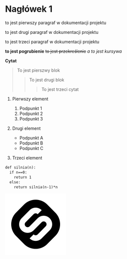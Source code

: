 # Nagłówek 1
to jest pierwszy paragraf w dokumentacji projektu </br>

to jest drugi paragraf w dokumentacji projektu </br>

to jest trzeci paragraf w dokumentacji projektu </br>

**to jest pogrubienie**
~~to jest przekreślenie~~
*a to jest kursywa*

**Cytat**
>To jest pierszwy blok
>> To jest drugi blok
>>>To jest trzeci cytat



1. Pierwszy element
    1. Podpunkt 1
    2. Podpunkt 2
    3. Podpunkt 3
2. Drugi element
    - Podpunkt A
    - Podpunkt B
    - Podpunkt C

3. Trzeci element


```
def silnia(n):
  if n==0:
    return 1
  else:
    return silnia(n-1)*n
```
![./stepic_logo.jpeg](./stepic_logo.jpeg)
